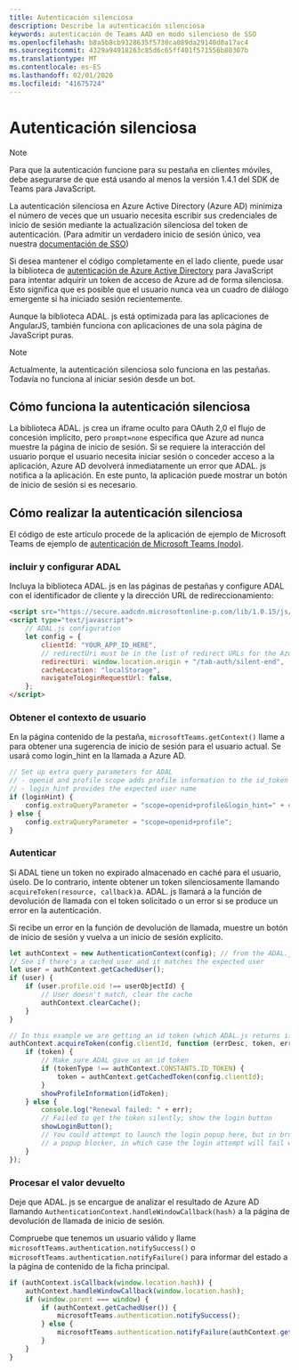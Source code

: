 ```yaml
---
title: Autenticación silenciosa
description: Describe la autenticación silenciosa
keywords: autenticación de Teams AAD en modo silencioso de SSO
ms.openlocfilehash: b8a5b8cb9328635f5730ca089da29140d0a17ac4
ms.sourcegitcommit: 4329a94918263c85d6c65ff401f571556b80307b
ms.translationtype: MT
ms.contentlocale: es-ES
ms.lasthandoff: 02/01/2020
ms.locfileid: "41675724"
---
```

# <a name="silent-authentication"></a>Autenticación silenciosa

> [!NOTE]
> Para que la autenticación funcione para su pestaña en clientes móviles, debe asegurarse de que está usando al menos la versión 1.4.1 del SDK de Teams para JavaScript.

La autenticación silenciosa en Azure Active Directory (Azure AD) minimiza el número de veces que un usuario necesita escribir sus credenciales de inicio de sesión mediante la actualización silenciosa del token de autenticación. (Para admitir un verdadero inicio de sesión único, vea nuestra [documentación de SSO](~/tabs/how-to/authentication/auth-aad-sso.md))

Si desea mantener el código completamente en el lado cliente, puede usar la biblioteca de [autenticación de Azure Active Directory](/azure/active-directory/develop/active-directory-authentication-libraries) para JavaScript para intentar adquirir un token de acceso de Azure ad de forma silenciosa. Esto significa que es posible que el usuario nunca vea un cuadro de diálogo emergente si ha iniciado sesión recientemente.

Aunque la biblioteca ADAL. js está optimizada para las aplicaciones de AngularJS, también funciona con aplicaciones de una sola página de JavaScript puras.

> [!NOTE]
> Actualmente, la autenticación silenciosa solo funciona en las pestañas. Todavía no funciona al iniciar sesión desde un bot.

## <a name="how-silent-authentication-works"></a>Cómo funciona la autenticación silenciosa

La biblioteca ADAL. js crea un iframe oculto para OAuth 2,0 el flujo de concesión implícito, pero `prompt=none` especifica que Azure ad nunca muestre la página de inicio de sesión. Si se requiere la interacción del usuario porque el usuario necesita iniciar sesión o conceder acceso a la aplicación, Azure AD devolverá inmediatamente un error que ADAL. js notifica a la aplicación. En este punto, la aplicación puede mostrar un botón de inicio de sesión si es necesario.

## <a name="how-to-do-silent-authentication"></a>Cómo realizar la autenticación silenciosa

El código de este artículo procede de la aplicación de ejemplo de Microsoft Teams de ejemplo de [autenticación de Microsoft Teams (nodo)](https://github.com/OfficeDev/microsoft-teams-sample-complete-node).

### <a name="include-and-configure-adal"></a>incluir y configurar ADAL

Incluya la biblioteca ADAL. js en las páginas de pestañas y configure ADAL con el identificador de cliente y la dirección URL de redireccionamiento:

```html
<script src="https://secure.aadcdn.microsoftonline-p.com/lib/1.0.15/js/adal.min.js" integrity="sha384-lIk8T3uMxKqXQVVfFbiw0K/Nq+kt1P3NtGt/pNexiDby2rKU6xnDY8p16gIwKqgI" crossorigin="anonymous"></script>
<script type="text/javascript">
    // ADAL.js configuration
    let config = {
        clientId: "YOUR_APP_ID_HERE",
        // redirectUri must be in the list of redirect URLs for the Azure AD app
        redirectUri: window.location.origin + "/tab-auth/silent-end",
        cacheLocation: "localStorage",
        navigateToLoginRequestUrl: false,
    };
</script>
```

### <a name="get-the-user-context"></a>Obtener el contexto de usuario

En la página contenido de la pestaña, `microsoftTeams.getContext()` llame a para obtener una sugerencia de inicio de sesión para el usuario actual. Se usará como login_hint en la llamada a Azure AD.

```javascript
// Set up extra query parameters for ADAL
// - openid and profile scope adds profile information to the id_token
// - login_hint provides the expected user name
if (loginHint) {
    config.extraQueryParameter = "scope=openid+profile&login_hint=" + encodeURIComponent(loginHint);
} else {
    config.extraQueryParameter = "scope=openid+profile";
}
```

### <a name="authenticate"></a>Autenticar

Si ADAL tiene un token no expirado almacenado en caché para el usuario, úselo. De lo contrario, intente obtener un token silenciosamente llamando `acquireToken(resource, callback)`a. ADAL. js llamará a la función de devolución de llamada con el token solicitado o un error si se produce un error en la autenticación.

Si recibe un error en la función de devolución de llamada, muestre un botón de inicio de sesión y vuelva a un inicio de sesión explícito.

```javascript
let authContext = new AuthenticationContext(config); // from the ADAL.js library
// See if there's a cached user and it matches the expected user
let user = authContext.getCachedUser();
if (user) {
    if (user.profile.oid !== userObjectId) {
        // User doesn't match, clear the cache
        authContext.clearCache();
    }
}

// In this example we are getting an id token (which ADAL.js returns if we ask for resource = clientId)
authContext.acquireToken(config.clientId, function (errDesc, token, err, tokenType) {
    if (token) {
        // Make sure ADAL gave us an id token
        if (tokenType !== authContext.CONSTANTS.ID_TOKEN) {
            token = authContext.getCachedToken(config.clientId);
        }
        showProfileInformation(idToken);
    } else {
        console.log("Renewal failed: " + err);
        // Failed to get the token silently; show the login button
        showLoginButton();
        // You could attempt to launch the login popup here, but in browsers this could be blocked by
        // a popup blocker, in which case the login attempt will fail with the reason FailedToOpenWindow.
    }
});
```

### <a name="process-the-return-value"></a>Procesar el valor devuelto

Deje que ADAL. js se encargue de analizar el resultado de Azure AD llamando `AuthenticationContext.handleWindowCallback(hash)` a la página de devolución de llamada de inicio de sesión.

Compruebe que tenemos un usuario válido y llame `microsoftTeams.authentication.notifySuccess()` o `microsoftTeams.authentication.notifyFailure()` para informar del estado a la página de contenido de la ficha principal.

```javascript
if (authContext.isCallback(window.location.hash)) {
    authContext.handleWindowCallback(window.location.hash);
    if (window.parent === window) {
        if (authContext.getCachedUser()) {
            microsoftTeams.authentication.notifySuccess();
        } else {
            microsoftTeams.authentication.notifyFailure(authContext.getLoginError());
        }
    }
}
```
